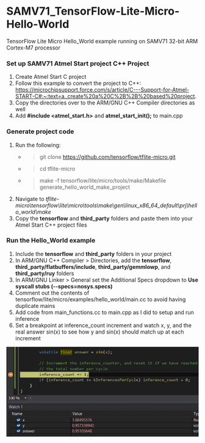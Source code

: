 # SAMV71_TensorFlow-Lite-Micro-Hello-World
TensorFlow Lite Micro Hello_World example running on SAMV71 32-bit ARM Cortex-M7 processor

### Set up SAMV71 Atmel Start project C++ Project
1. Create Atmel Start C project
2. Follow this example to convert the project to C++: https://microchipsupport.force.com/s/article/C---Support-for-Atmel-START-C#:~:text=a.,create%20a%20C%2B%2B%20based%20project.
3. Copy the directories over to the ARM/GNU C++ Compiler directories as well
4. Add **\#include <atmel_start.h>** and **atmel_start_init();** to main.cpp

### Generate project code
1. Run the following:
    - > git clone https://github.com/tensorflow/tflite-micro.git
    - > cd tflite-micro
    - > make -f tensorflow/lite/micro/tools/make/Makefile generate_hello_world_make_project
4. Navigate to *tflite-micro\tensorflow\lite\micro\tools\make\gen\linux_x86_64_default\prj\hello_world\make*
5. Copy the **tensorflow** and **third_party** folders and paste them into your Atmel Start C++ project files

### Run the Hello_World example
1. Include the **tensorflow** and **third_party** folders in your project
2. In ARM/GNU C++ Compiler > Directories, add the **tensorflow**, **third_party/flatbuffers/include**, **third_party/gemmlowp**, and **third_party/ruy** folders
3. In ARM/GNU Linker > General set the Additional Specs dropdown to **Use syscall stubs (--specs=nosys.specs)**
4. Comment out the contents of tensorflow/lite/micro/examples/hello_world/main.cc to avoid having duplicate mains
5. Add code from main_functions.cc to main.cpp as I did to setup and run inference
6. Set a breakpoint at inference_count increment and watch x, y, and the real answer sin(x) to see how y and sin(x) should match up at each increment

![Output Image](./documentation/output.png)
